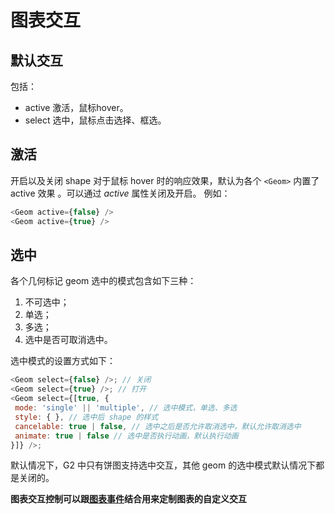 
# 图表交互

## 默认交互
包括：
- active 激活，鼠标hover。
- select 选中，鼠标点击选择、框选。

## 激活
开启以及关闭 shape 对于鼠标 hover 时的响应效果，默认为各个 `<Geom>` 内置了 active 效果 。可以通过 *active* 属性关闭及开启。
例如：
```js
<Geom active={false} />
<Geom active={true} />
```

## 选中
各个几何标记 geom 选中的模式包含如下三种：
1. 不可选中；
2. 单选；
3. 多选；
4. 选中是否可取消选中。

选中模式的设置方式如下：

```js
<Geom select={false} />; // 关闭
<Geom select={true} />; // 打开
<Geom select={[true, {
 mode: 'single' || 'multiple', // 选中模式，单选、多选
 style: { }, // 选中后 shape 的样式
 cancelable: true | false, // 选中之后是否允许取消选中，默认允许取消选中
 animate: true | false // 选中是否执行动画，默认执行动画
}]} />;
```

默认情况下，G2 中只有饼图支持选中交互，其他 geom 的选中模式默认情况下都是关闭的。

**图表交互控制可以跟[图表事件](../api/chart#event)结合用来定制图表的自定义交互**


